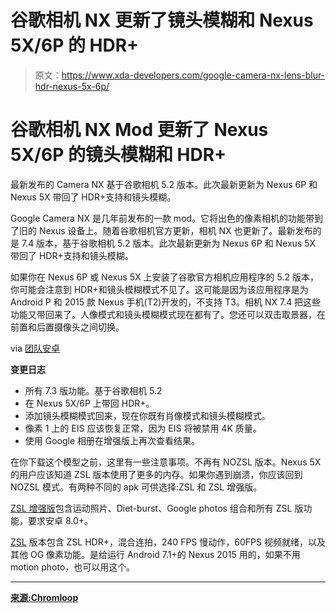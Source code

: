 # 谷歌相机 NX 更新了镜头模糊和 Nexus 5X/6P 的 HDR+

> 原文：<https://www.xda-developers.com/google-camera-nx-lens-blur-hdr-nexus-5x-6p/>

# 谷歌相机 NX Mod 更新了 Nexus 5X/6P 的镜头模糊和 HDR+

最新发布的 Camera NX 基于谷歌相机 5.2 版本。此次最新更新为 Nexus 6P 和 Nexus 5X 带回了 HDR+支持和镜头模糊。

Google Camera NX 是几年前发布的一款 mod。它将出色的像素相机的功能带到了旧的 Nexus 设备上。随着谷歌相机官方更新，相机 NX 也更新了。最新发布的是 7.4 版本，基于谷歌相机 5.2 版本。此次最新更新为 Nexus 6P 和 Nexus 5X 带回了 HDR+支持和镜头模糊。

如果你在 Nexus 6P 或 Nexus 5X 上安装了谷歌官方相机应用程序的 5.2 版本，你可能会注意到 HDR+和镜头模糊模式不见了。这可能是因为该应用程序是为 Android P 和 2015 款 Nexus 手机(T2)开发的，不支持 T3。相机 NX 7.4 把这些功能又带回来了。人像模式和镜头模糊模式现在都有了。您还可以双击取景器，在前置和后置摄像头之间切换。

via [团队安卓](http://www.teamandroid.com/2018/03/25/download-camera-nx-74-google-camera-v52/)

**变更日志**

*   所有 7.3 版功能。基于谷歌相机 5.2
*   在 Nexus 5X/6P 上带回 HDR+。
*   添加镜头模糊模式回来，现在你既有肖像模式和镜头模糊模式。
*   像素 1 上的 EIS 应该恢复正常，因为 EIS 将被禁用 4K 质量。
*   使用 Google 相册在增强版上再次查看结果。

在你下载这个模型之前，这里有一些注意事项。不再有 NOZSL 版本。Nexus 5X 的用户应该知道 ZSL 版本使用了更多的内存。如果你遇到崩溃，你应该回到 NOZSL 模式。有两种不同的 apk 可供选择:ZSL 和 ZSL 增强版。

[ZSL 增强版](https://www.androidfilehost.com/?fid=962187416754470747)包含运动照片、Diet-burst、Google photos 组合和所有 ZSL 版功能，要求安卓 8.0+。

[ZSL](https://www.androidfilehost.com/?fid=818070582850503244) 版本包含 ZSL HDR+，混合连拍，240 FPS 慢动作，60FPS 视频就绪，以及其他 OG 像素功能。是给运行 Android 7.1+的 Nexus 2015 用的，如果不用 motion photo，也可以用这个。

* * *

[**来源:Chromloop**](https://chromloop.com/2018/03/apk-camera-nx-7-4-base-google-camera-5-2-features-bring-back-hdr-nexus2015/)